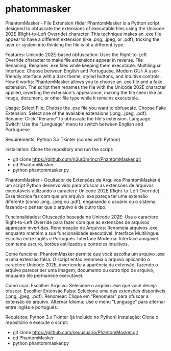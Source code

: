 # phatommasker
PhantomMasker - File Extension Hider
PhantomMasker is a Python script designed to obfuscate the extensions of executable files using the Unicode 202E (Right-to-Left Override) character. This technique makes an .exe file appear to have a different extension (like .png, .jpeg, or .pdf), tricking the user or system into thinking the file is of a different type.

Features:
Unicode 202E-based obfuscation: Uses the Right-to-Left Override character to make file extensions appear in reverse.
File Renaming: Renames .exe files while keeping them executable.
Multilingual Interface: Choose between English and Portuguese.
Modern GUI: A user-friendly interface with a dark theme, styled buttons, and intuitive controls.
How it works:
PhantomMasker allows you to choose an .exe file and a fake extension. The script then renames the file with the Unicode 202E character applied, inverting the extension's appearance, making the file seem like an image, document, or other file type while it remains executable.

Usage:
Select File: Choose the .exe file you want to obfuscate.
Choose Fake Extension: Select one of the available extensions (.png, .jpeg, .pdf).
Rename: Click "Rename" to obfuscate the file's extension.
Language Switch: Use the "Language" menu to switch between English and Portuguese.

Requirements:
Python 3.x
Tkinter (comes with Python)

Installation:
Clone the repository and run the script:


- git clone https://github.com/n3ur0m4ncr/PhantomMasker.git
- cd PhantomMasker
- python phantommasker.py

PhantomMasker - Ocultador de Extensões de Arquivos
PhantomMasker é um script Python desenvolvido para ofuscar as extensões de arquivos executáveis utilizando o caractere Unicode 202E (Right-to-Left Override). Essa técnica faz com que um arquivo .exe pareça ter uma extensão diferente (como .png, .jpeg ou .pdf), enganando o usuário ou o sistema, fazendo-o pensar que o arquivo é de outro tipo.

Funcionalidades:
Ofuscação baseada no Unicode 202E: Usa o caractere Right-to-Left Override para fazer com que as extensões de arquivos apareçam invertidas.
Renomeação de Arquivos: Renomeia arquivos .exe enquanto mantém a sua funcionalidade executável.
Interface Multilíngue: Escolha entre Inglês e Português.
Interface Moderna: Interface amigável com tema escuro, botões estilizados e controles intuitivos.

Como funciona:
PhantomMasker permite que você escolha um arquivo .exe e uma extensão falsa. O script então renomeia o arquivo aplicando o caractere Unicode 202E, invertendo a aparência da extensão, fazendo o arquivo parecer ser uma imagem, documento ou outro tipo de arquivo, enquanto ele permanece executável.

Como usar:
Escolher Arquivo: Selecione o arquivo .exe que você deseja ofuscar.
Escolher Extensão Falsa: Selecione uma das extensões disponíveis (.png, .jpeg, .pdf).
Renomear: Clique em "Renomear" para ofuscar a extensão do arquivo.
Alternar Idioma: Use o menu "Language" para alternar entre inglês e português.

Requisitos:
Python 3.x
Tkinter (já incluído no Python)
Instalação:
Clone o repositório e execute o script:

- git clone https://github.com/seuusuario/PhantomMasker.git
- cd PhantomMasker
- python phantommasker.py

